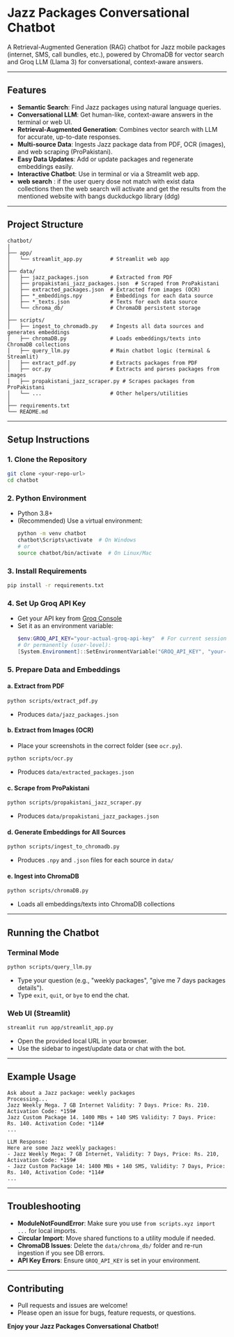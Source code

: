 # Jazz Packages Conversational Chatbot

A Retrieval-Augmented Generation (RAG) chatbot for Jazz mobile packages (internet, SMS, call bundles, etc.), powered by ChromaDB for vector search and Groq LLM (Llama 3) for conversational, context-aware answers.

---

## Features

- **Semantic Search**: Find Jazz packages using natural language queries.
- **Conversational LLM**: Get human-like, context-aware answers in the terminal or web UI.
- **Retrieval-Augmented Generation**: Combines vector search with LLM for accurate, up-to-date responses.
- **Multi-source Data**: Ingests Jazz package data from PDF, OCR (images), and web scraping (ProPakistani).
- **Easy Data Updates**: Add or update packages and regenerate embeddings easily.
- **Interactive Chatbot**: Use in terminal or via a Streamlit web app.
- **web search** : if the user query dose not match with exist data collections then the web search will activate and get the results from the mentioned website with bangs duckduckgo library (ddg) 

---

## Project Structure

```
chatbot/
│
├── app/
│   └── streamlit_app.py         # Streamlit web app
│
├── data/
│   ├── jazz_packages.json       # Extracted from PDF
│   ├── propakistani_jazz_packages.json  # Scraped from ProPakistani
│   ├── extracted_packages.json  # Extracted from images (OCR)
│   ├── *_embeddings.npy         # Embeddings for each data source
│   ├── *_texts.json             # Texts for each data source
│   └── chroma_db/               # ChromaDB persistent storage
│
├── scripts/
│   ├── ingest_to_chromadb.py    # Ingests all data sources and generates embeddings
│   ├── chromaDB.py              # Loads embeddings/texts into ChromaDB collections
│   ├── query_llm.py             # Main chatbot logic (terminal & Streamlit)
│   ├── extract_pdf.py           # Extracts packages from PDF
│   ├── ocr.py                   # Extracts and parses packages from images
│   ├── propakistani_jazz_scraper.py # Scrapes packages from ProPakistani
│   └── ...                      # Other helpers/utilities
│
├── requirements.txt
└── README.md
```

---

## Setup Instructions

### 1. Clone the Repository

```bash
git clone <your-repo-url>
cd chatbot
```

### 2. Python Environment

- Python 3.8+
- (Recommended) Use a virtual environment:
  ```bash
  python -m venv chatbot
  chatbot\Scripts\activate  # On Windows
  # or
  source chatbot/bin/activate  # On Linux/Mac
  ```

### 3. Install Requirements

```bash
pip install -r requirements.txt
```

### 4. Set Up Groq API Key

- Get your API key from [Groq Console](https://console.groq.com/)
- Set it as an environment variable:
  ```powershell
  $env:GROQ_API_KEY="your-actual-groq-api-key"  # For current session (Windows PowerShell)
  # Or permanently (user-level):
  [System.Environment]::SetEnvironmentVariable("GROQ_API_KEY", "your-actual-groq-api-key", "User")
  ```

### 5. Prepare Data and Embeddings

#### a. **Extract from PDF**
```bash
python scripts/extract_pdf.py
```
- Produces `data/jazz_packages.json`

#### b. **Extract from Images (OCR)**
- Place your screenshots in the correct folder (see `ocr.py`).
```bash
python scripts/ocr.py
```
- Produces `data/extracted_packages.json`

#### c. **Scrape from ProPakistani**
```bash
python scripts/propakistani_jazz_scraper.py
```
- Produces `data/propakistani_jazz_packages.json`

#### d. **Generate Embeddings for All Sources**
```bash
python scripts/ingest_to_chromadb.py
```
- Produces `.npy` and `.json` files for each source in `data/`

#### e. **Ingest into ChromaDB**
```bash
python scripts/chromaDB.py
```
- Loads all embeddings/texts into ChromaDB collections

---

## Running the Chatbot

### **Terminal Mode**
```bash
python scripts/query_llm.py
```
- Type your question (e.g., "weekly packages", "give me 7 days packages details").
- Type `exit`, `quit`, or `bye` to end the chat.

### **Web UI (Streamlit)**
```bash
streamlit run app/streamlit_app.py
```
- Open the provided local URL in your browser.
- Use the sidebar to ingest/update data or chat with the bot.

---

## Example Usage

```
Ask about a Jazz package: weekly packages
Processing...
Jazz Weekly Mega. 7 GB Internet Validity: 7 Days. Price: Rs. 210. Activation Code: *159#
Jazz Custom Package 14. 1400 MBs + 140 SMS Validity: 7 Days. Price: Rs. 140. Activation Code: *114#
...

LLM Response:
Here are some Jazz weekly packages:
- Jazz Weekly Mega: 7 GB Internet, Validity: 7 Days, Price: Rs. 210, Activation Code: *159#
- Jazz Custom Package 14: 1400 MBs + 140 SMS, Validity: 7 Days, Price: Rs. 140, Activation Code: *114#
...
```

---

## Troubleshooting

- **ModuleNotFoundError**: Make sure you use `from scripts.xyz import ...` for local imports.
- **Circular Import**: Move shared functions to a utility module if needed.
- **ChromaDB Issues**: Delete the `data/chroma_db/` folder and re-run ingestion if you see DB errors.
- **API Key Errors**: Ensure `GROQ_API_KEY` is set in your environment.

---

## Contributing

- Pull requests and issues are welcome!
- Please open an issue for bugs, feature requests, or questions.

**Enjoy your Jazz Packages Conversational Chatbot!**
